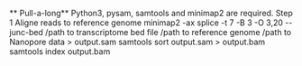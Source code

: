 ** Pull-a-long**
Python3, pysam, samtools and minimap2 are required.
Step 1 Aligne reads to reference genome
minimap2 -ax splice -t 7 -B 3 -O 3,20 --junc-bed  /path to transcriptome bed file /path to reference genome  /path to Nanopore data    > output.sam
samtools sort output.sam > output.bam
samtools index output.bam
